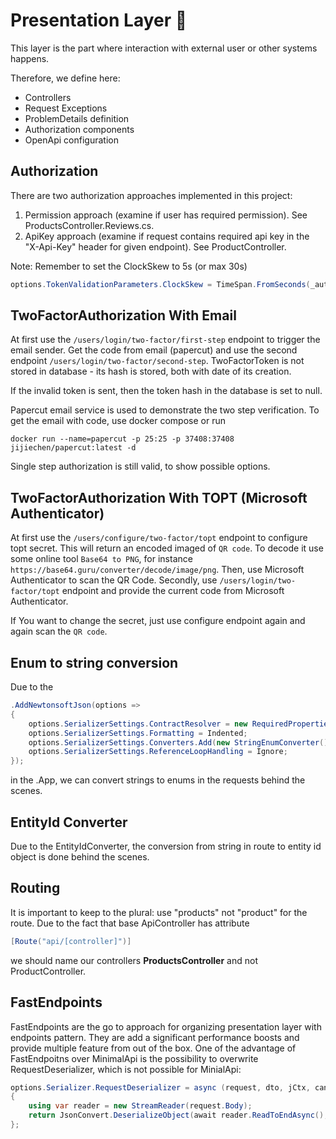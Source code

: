 ﻿# Presentation Layer :door: 

This layer is the part where interaction with external user or other systems happens. 

Therefore, we define here:

- Controllers
- Request Exceptions
- ProblemDetails definition
- Authorization components
- OpenApi configuration

## Authorization

There are two authorization approaches implemented in this project:
1. Permission approach (examine if user has required permission). See ProductsController.Reviews.cs.
2. ApiKey approach (examine if request contains required api key in the "X-Api-Key" header for given endpoint). See ProductController.

Note: Remember to set the ClockSkew to 5s (or max 30s)

```csharp
options.TokenValidationParameters.ClockSkew = TimeSpan.FromSeconds(_authenticationOptions.ClockSkew); 
```

## TwoFactorAuthorization With Email

At first use the ```/users/login/two-factor/first-step``` endpoint to trigger the email sender. Get the code from email (papercut) and use the second endpoint 
```/users/login/two-factor/second-step```. TwoFactorToken is not stored in database - its hash is stored, both with date of its creation. 

If the invalid token is sent, then the token hash in the database is set to null. 

Papercut email service is used to demonstrate the two step verification. To get the email with code, use docker compose or run
```
docker run --name=papercut -p 25:25 -p 37408:37408 jijiechen/papercut:latest -d
```

Single step authorization is still valid, to show possible options.

## TwoFactorAuthorization With TOPT (Microsoft Authenticator)

At first use the ```/users/configure/two-factor/topt``` endpoint to configure topt secret. This will return an encoded imaged of `QR code`. To decode it use some online tool `Base64 to PNG`, for instance `https://base64.guru/converter/decode/image/png`. Then, use Microsoft Authenticator to scan the QR Code. Secondly, use `/users/login/two-factor/topt` endpoint and provide the current code from
Microsoft Authenticator. 

If You want to change the secret, just use configure endpoint again and again scan the `QR code`.

## Enum to string conversion

Due to the 

```csharp
.AddNewtonsoftJson(options =>
{
    options.SerializerSettings.ContractResolver = new RequiredPropertiesCamelCaseContractResolver();
    options.SerializerSettings.Formatting = Indented;
    options.SerializerSettings.Converters.Add(new StringEnumConverter());
    options.SerializerSettings.ReferenceLoopHandling = Ignore;
});
```

in the .App, we can convert strings to enums in the requests behind the scenes.

## EntityId Converter

Due to the EntityIdConverter, the conversion from string in route to entity id object is done behind the scenes.

## Routing

It is important to keep to the plural: use "products" not "product" for the route. 
Due to the fact that base ApiController has attribute 
```csharp
[Route("api/[controller]")]
```
we should name our controllers **ProductsController** and not ProductController.

## FastEndpoints

FastEndpoints are the go to approach for organizing presentation layer with endpoints pattern. They are add a significant performance boosts and provide multiple
feature from out of the box. One of the advantage of FastEndpoitns over MinimalApi is the possibility to overwrite RequestDeserializer, which is not possible
for MinialApi:

```csharp
options.Serializer.RequestDeserializer = async (request, dto, jCtx, cancellationToken) =>
{
    using var reader = new StreamReader(request.Body);
    return JsonConvert.DeserializeObject(await reader.ReadToEndAsync(), dto, _jsonSerializerSettings);
};
```